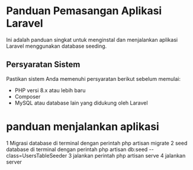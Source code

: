 # Panduan Pemasangan Aplikasi Laravel

Ini adalah panduan singkat untuk menginstal dan menjalankan aplikasi Laravel menggunakan database seeding.

## Persyaratan Sistem
Pastikan sistem Anda memenuhi persyaratan berikut sebelum memulai:
- PHP versi 8.x atau lebih baru
- Composer
- MySQL atau database lain yang didukung oleh Laravel
  
# panduan menjalankan aplikasi

1 Migrasi database di terminal dengan perintah php artisan migrate
2 seed database di terminal dengan perintah php artisan db:seed --class=UsersTableSeeder
3 jalankan perintah php artisan serve
4 jalankan server
